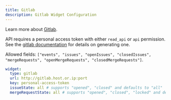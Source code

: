 ```yaml
---
title: Gitlab
description: Gitlab Widget Configuration
---
```


Learn more about [Gitlab](https://gitlab.com).

API requires a personal access token with either `read_api` or `api` permission. See the [gitlab documentation](https://docs.gitlab.com/ee/user/profile/personal_access_tokens.html#create-a-personal-access-token) for details on generating one.

Allowed fields: `["events", "issues", "openIssues", "closedIssues", "mergeRequests", "openMergeRequests",
"closedMergeRequests"]`.

```yaml
widget:
  type: gitlab
  url: http://gitlab.host.or.ip:port
  key: personal-access-token
  issueState: all # supports "opened", "closed" and defaults to "all"
  mergeRequestState: all # supports "opened", "closed", "locked" and defaults to "all"
```
